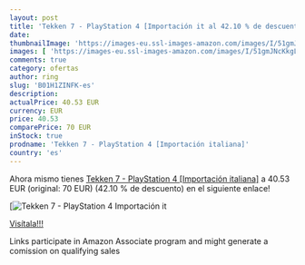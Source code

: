 ```yaml
---
layout: post
title: 'Tekken 7 - PlayStation 4 [Importación it al 42.10 % de descuento'
date: 
thumbnailImage: 'https://images-eu.ssl-images-amazon.com/images/I/51gmJNcKkgL._SL200_.jpg'
images: [ 'https://images-eu.ssl-images-amazon.com/images/I/51gmJNcKkgL._SL200_.jpg' ]
comments: true
category: ofertas
author: ring
slug: 'B01H1ZINFK-es'
description:
actualPrice: 40.53 EUR
currency: EUR
price: 40.53
comparePrice: 70 EUR
inStock: true
prodname: 'Tekken 7 - PlayStation 4 [Importación italiana]'
country: 'es'
---
```


Ahora mismo tienes [Tekken 7 - PlayStation 4 [Importación italiana]](https://www.amazon.es/dp/B01H1ZINFK/?tag=tolees-21) a 40.53 EUR (original: 70 EUR) (42.10 %  de descuento) en el siguiente enlace!

[![Tekken 7 - PlayStation 4 [Importación it](https://images-eu.ssl-images-amazon.com/images/I/51gmJNcKkgL._SL200_.jpg)](https://www.amazon.es/dp/B01H1ZINFK/?tag=tolees-21)

[Visítala!!!](https://www.amazon.es/dp/B01H1ZINFK/?tag=tolees-21)

Links participate in Amazon Associate program and might generate a comission on qualifying sales
